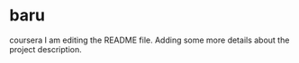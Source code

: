 # baru
coursera
I am editing the README file. Adding some more details about the project description.

